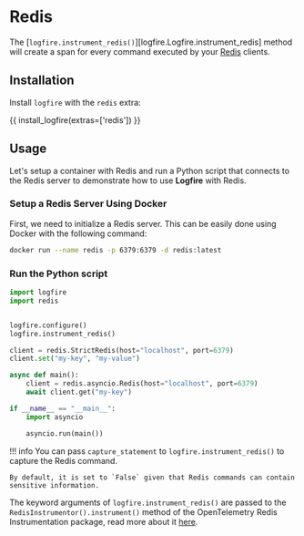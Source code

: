 # Redis

The [`logfire.instrument_redis()`][logfire.Logfire.instrument_redis] method will create a span for every command executed by your [Redis][redis] clients.

## Installation

Install `logfire` with the `redis` extra:

{{ install_logfire(extras=['redis']) }}

## Usage

Let's setup a container with Redis and run a Python script that connects to the Redis server to
demonstrate how to use **Logfire** with Redis.

### Setup a Redis Server Using Docker

First, we need to initialize a Redis server. This can be easily done using Docker with the following command:

```bash
docker run --name redis -p 6379:6379 -d redis:latest
```

### Run the Python script

```py title="main.py"
import logfire
import redis


logfire.configure()
logfire.instrument_redis()

client = redis.StrictRedis(host="localhost", port=6379)
client.set("my-key", "my-value")

async def main():
    client = redis.asyncio.Redis(host="localhost", port=6379)
    await client.get("my-key")

if __name__ == "__main__":
    import asyncio

    asyncio.run(main())
```

!!! info
    You can pass `capture_statement` to `logfire.instrument_redis()` to capture the Redis command.

    By default, it is set to `False` given that Redis commands can contain sensitive information.

The keyword arguments of `logfire.instrument_redis()` are passed to the `RedisInstrumentor().instrument()` method of the OpenTelemetry Redis Instrumentation package, read more about it [here][opentelemetry-redis].

[redis]: https://redis.readthedocs.io/en/stable/
[opentelemetry-redis]: https://opentelemetry-python-contrib.readthedocs.io/en/latest/instrumentation/redis/redis.html
